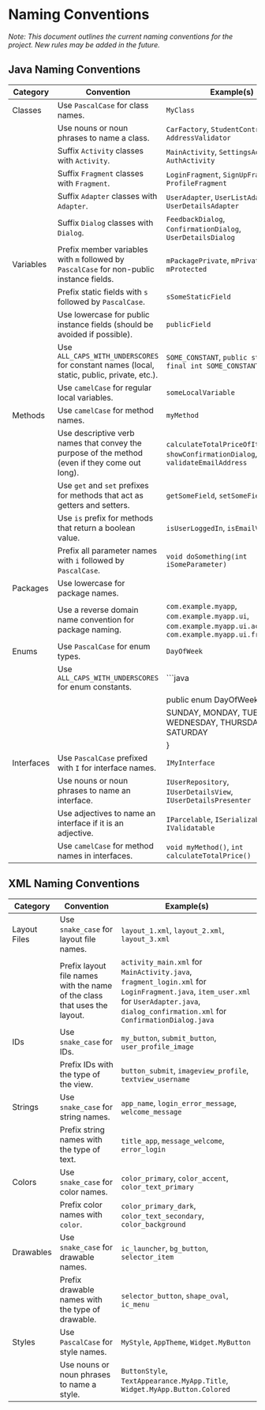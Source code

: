 
# Naming Conventions

*Note: This document outlines the current naming conventions for the project. New rules may be added in the future.*

## Java Naming Conventions

| Category   | Convention                                                                                     | Example(s)                                                                                                       |
|------------|------------------------------------------------------------------------------------------------|------------------------------------------------------------------------------------------------------------------|
| Classes    | Use `PascalCase` for class names.                                                              | `MyClass`                                                                                                        |
|            | Use nouns or noun phrases to name a class.                                                     | `CarFactory`, `StudentController`, `AddressValidator`                                                            |
|            | Suffix `Activity` classes with `Activity`.                                                     | `MainActivity`, `SettingsActivity`, `AuthActivity`                                                               |
|            | Suffix `Fragment` classes with `Fragment`.                                                     | `LoginFragment`, `SignUpFragment`, `ProfileFragment`                                                             |
|            | Suffix `Adapter` classes with `Adapter`.                                                       | `UserAdapter`, `UserListAdapter`, `UserDetailsAdapter`                                                           |
|            | Suffix `Dialog` classes with `Dialog`.                                                         | `FeedbackDialog`, `ConfirmationDialog`, `UserDetailsDialog`                                                      |
| Variables  | Prefix member variables with `m` followed by `PascalCase` for non-public instance fields.      | `mPackagePrivate`, `mPrivate`, `mProtected`                                                                      |
|            | Prefix static fields with `s` followed by `PascalCase`.                                        | `sSomeStaticField`                                                                                               |
|            | Use lowercase for public instance fields (should be avoided if possible).                      | `publicField`                                                                                                    |
|            | Use `ALL_CAPS_WITH_UNDERSCORES` for constant names (local, static, public, private, etc.).     | `SOME_CONSTANT`, `public static final int SOME_CONSTANT = 0;`                                                    |
|            | Use `camelCase` for regular local variables.                                                   | `someLocalVariable`                                                                                              |
| Methods    | Use `camelCase` for method names.                                                              | `myMethod`                                                                                                       |
|            | Use descriptive verb names that convey the purpose of the method (even if they come out long). | `calculateTotalPriceOfItemsInCart`, `showConfirmationDialog`, `validateEmailAddress`                             |
|            | Use `get` and `set` prefixes for methods that act as getters and setters.                      | `getSomeField`, `setSomeField`                                                                                   |
|            | Use `is` prefix for methods that return a boolean value.                                       | `isUserLoggedIn`, `isEmailValid`                                                                                 |
|            | Prefix all parameter names with `i` followed by `PascalCase`.                                  | `void doSomething(int iSomeParameter)`                                                                           |
| Packages   | Use lowercase for package names.                                                               |                                                                                                                  |
|            | Use a reverse domain name convention for package naming.                                       | `com.example.myapp`, `com.example.myapp.ui`, `com.example.myapp.ui.activities`, `com.example.myapp.ui.fragments` |
| Enums      | Use `PascalCase` for enum types.                                                               | `DayOfWeek`                                                                                                      |
|            | Use `ALL_CAPS_WITH_UNDERSCORES` for enum constants.                                            | ```java                                                                                                          |
|            |                                                                                                | public enum DayOfWeek {                                                                                          |
|            |                                                                                                | SUNDAY, MONDAY, TUESDAY, WEDNESDAY, THURSDAY, FRIDAY, SATURDAY                                                   |
|            |                                                                                                | }                                                                                                                |
| Interfaces | Use `PascalCase` prefixed with `I` for interface names.                                        | `IMyInterface`                                                                                                   |
|            | Use nouns or noun phrases to name an interface.                                                | `IUserRepository`, `IUserDetailsView`, `IUserDetailsPresenter`                                                   |
|            | Use adjectives to name an interface if it is an adjective.                                     | `IParcelable`, `ISerializable`, `IValidatable`                                                                   |
|            | Use `camelCase` for method names in interfaces.                                                | `void myMethod()`, `int calculateTotalPrice()`                                                                   |

## XML Naming Conventions

| Category     | Convention                                                                | Example(s)                                                                                                                                                                                  |
|--------------|---------------------------------------------------------------------------|---------------------------------------------------------------------------------------------------------------------------------------------------------------------------------------------|
| Layout Files | Use `snake_case` for layout file names.                                   | `layout_1.xml`, `layout_2.xml`, `layout_3.xml`                                                                                                                                              |
|              | Prefix layout file names with the name of the class that uses the layout. | `activity_main.xml` for `MainActivity.java`, `fragment_login.xml` for `LoginFragment.java`, `item_user.xml` for `UserAdapter.java`, `dialog_confirmation.xml` for `ConfirmationDialog.java` |
| IDs          | Use `snake_case` for IDs.                                                 | `my_button`, `submit_button`, `user_profile_image`                                                                                                                                          |
|              | Prefix IDs with the type of the view.                                     | `button_submit`, `imageview_profile`, `textview_username`                                                                                                                                   |
| Strings      | Use `snake_case` for string names.                                        | `app_name`, `login_error_message`, `welcome_message`                                                                                                                                        |
|              | Prefix string names with the type of text.                                | `title_app`, `message_welcome`, `error_login`                                                                                                                                               |
| Colors       | Use `snake_case` for color names.                                         | `color_primary`, `color_accent`, `color_text_primary`                                                                                                                                       |
|              | Prefix color names with `color`.                                          | `color_primary_dark`, `color_text_secondary`, `color_background`                                                                                                                            |
| Drawables    | Use `snake_case` for drawable names.                                      | `ic_launcher`, `bg_button`, `selector_item`                                                                                                                                                 |
|              | Prefix drawable names with the type of drawable.                          | `selector_button`, `shape_oval`, `ic_menu`                                                                                                                                                  |
| Styles       | Use `PascalCase` for style names.                                         | `MyStyle`, `AppTheme`, `Widget.MyButton`                                                                                                                                                    |
|              | Use nouns or noun phrases to name a style.                                | `ButtonStyle`, `TextAppearance.MyApp.Title`, `Widget.MyApp.Button.Colored`                                                                                                                  |